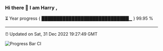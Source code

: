 ### Hi there 👋 I am Harry , 

⏳ Year progress { █████████████████████████████▁ } 99.95 %

---

⏰ Updated on Sat, 31 Dec 2022 19:27:49 GMT

![Progress Bar CI](https://github.com/duykhang68/duykhang68/workflows/Progress%20Bar%20CI/badge.svg)
